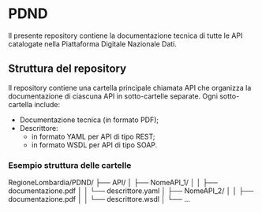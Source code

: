 # PDND
Il presente repository contiene la documentazione tecnica di tutte le API catalogate nella Piattaforma Digitale Nazionale Dati.

## Struttura del repository
Il repository contiene una cartella principale chiamata API che organizza la documentazione di ciascuna API in sotto-cartelle separate. 
Ogni sotto-cartella include:
* Documentazione tecnica (in formato PDF);
* Descrittore:
  * in formato YAML per API di tipo REST;
  * in formato WSDL per API di tipo SOAP.

### Esempio struttura delle cartelle
RegioneLombardia/PDND/
├── API/
│   ├── NomeAPI_1/
│   │   ├── documentazione.pdf
│   │   └── descrittore.yaml
│   ├── NomeAPI_2/
│   │   ├── documentazione.pdf
│   │   └── descrittore.wsdl
│   └── ...
